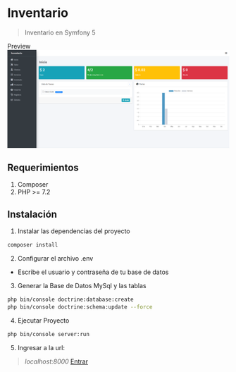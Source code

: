 # Inventario
> Inventario en Symfony 5

Preview
<img src="https://github.com/HTMyName/inventario_v2/blob/main/preview.png">

## Requerimientos
1. Composer
2. PHP >= 7.2

## Instalación
1. Instalar las dependencias del proyecto
```sh
composer install
```

2. Configurar el archivo .env

* Escribe el usuario y contraseña de tu base de datos


3. Generar la Base de Datos MySql y las tablas
```sh
php bin/console doctrine:database:create
php bin/console doctrine:schema:update --force
``` 

4. Ejecutar Proyecto
```sh
php bin/console server:run
``` 

5. Ingresar a la url:
> *localhost:8000* [Entrar](http://localhost:8000)
